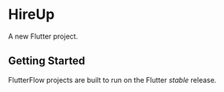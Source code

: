 # HireUp

A new Flutter project.

## Getting Started

FlutterFlow projects are built to run on the Flutter _stable_ release.
